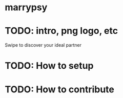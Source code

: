 # marrypsy

# TODO: intro, png logo, etc

Swipe to discover your ideal partner

# TODO: How to setup

# TODO: How to contribute
